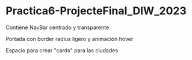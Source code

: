 # Practica6-ProjecteFinal_DIW_2023


Contiene NavBar centrado y transparente

Portada con border radius ligero y animación hover

Espacio para crear "cards" para las ciudades
